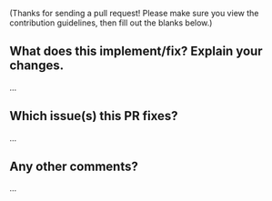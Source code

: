 (Thanks for sending a pull request! Please make sure you view the contribution guidelines, then fill out the blanks below.)

What does this implement/fix? Explain your changes.
---------------------------------------------------
…

Which issue(s) this PR fixes?
-----------------------------
…

Any other comments?
-------------------
…
